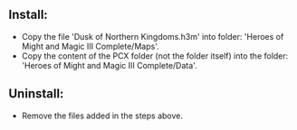 ## Install:
- Copy the file 'Dusk of Northern Kingdoms.h3m' into folder: 'Heroes of Might and Magic III Complete/Maps'.
- Copy the content of the PCX folder (not the folder itself) into the folder: 'Heroes of Might and Magic III Complete/Data'.

## Uninstall:
- Remove the files added in the steps above.
